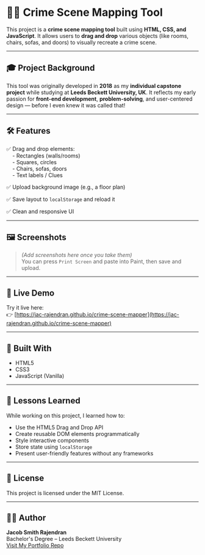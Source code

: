 # 🕵️‍♂️ Crime Scene Mapping Tool

This project is a **crime scene mapping tool** built using **HTML, CSS, and JavaScript**. It allows users to **drag and drop** various objects (like rooms, chairs, sofas, and doors) to visually recreate a crime scene.

---

## 🎓 Project Background

This tool was originally developed in **2018** as my **individual capstone project** while studying at **Leeds Beckett University, UK**. It reflects my early passion for **front-end development**, **problem-solving**, and user-centered design — before I even knew it was called that!

---

## 🛠️ Features

✅ Drag and drop elements:  
&nbsp;&nbsp;&nbsp;&nbsp;- Rectangles (walls/rooms)  
&nbsp;&nbsp;&nbsp;&nbsp;- Squares, circles  
&nbsp;&nbsp;&nbsp;&nbsp;- Chairs, sofas, doors  
&nbsp;&nbsp;&nbsp;&nbsp;- Text labels / Clues  

✅ Upload background image (e.g., a floor plan)

✅ Save layout to `localStorage` and reload it

✅ Clean and responsive UI

---

## 🖼️ Screenshots

> _(Add screenshots here once you take them)_  
> You can press `Print Screen` and paste into Paint, then save and upload.

---

## 🚀 Live Demo

Try it live here:  
👉 [https://jac-rajendran.github.io/crime-scene-mapper](https://jac-rajendran.github.io/crime-scene-mapper)

---

## 🧰 Built With

- HTML5
- CSS3
- JavaScript (Vanilla)

---

## 🧠 Lessons Learned

While working on this project, I learned how to:
- Use the HTML5 Drag and Drop API
- Create reusable DOM elements programmatically
- Style interactive components
- Store state using `localStorage`
- Present user-friendly features without any frameworks

---

## 📜 License

This project is licensed under the MIT License.

---

## 👨‍💼 Author

**Jacob Smith Rajendran**  
Bachelor's Degree – Leeds Beckett University  
[Visit My Portfolio Repo](https://github.com/jac-rajendran/Jacob-s-portfolio)
